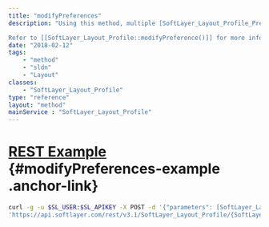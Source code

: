 ```yaml
---
title: "modifyPreferences"
description: "Using this method, multiple [SoftLayer_Layout_Profile_Preference](/reference/datatypes/SoftLayer_Layout_Profile_Preference) objects may be updated at once. 

Refer to [[SoftLayer_Layout_Profile::modifyPreference()]] for more information. "
date: "2018-02-12"
tags:
    - "method"
    - "sldn"
    - "Layout"
classes:
    - "SoftLayer_Layout_Profile"
type: "reference"
layout: "method"
mainService : "SoftLayer_Layout_Profile"
---
```


# [REST Example](#modifyPreferences-example) <a href="/article/rest/"><i class="fas fa-question"></i></a> {#modifyPreferences-example .anchor-link} 
```bash
curl -g -u $SL_USER:$SL_APIKEY -X POST -d '{"parameters": [SoftLayer_Layout_Profile_Preference]}' \
'https://api.softlayer.com/rest/v3.1/SoftLayer_Layout_Profile/{SoftLayer_Layout_ProfileID}/modifyPreferences'
```
